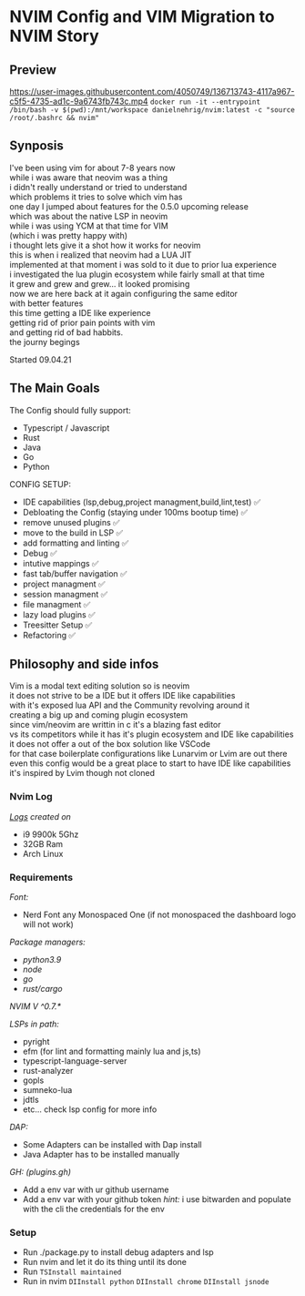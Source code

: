# NVIM Config and VIM Migration to NVIM Story

## Preview

https://user-images.githubusercontent.com/4050749/136713743-4117a967-c5f5-4735-ad1c-9a6743fb743c.mp4
`docker run -it --entrypoint /bin/bash -v $(pwd):/mnt/workspace danielnehrig/nvim:latest -c "source /root/.bashrc && nvim"`


## Synposis

I've been using vim for about 7-8 years now  
while i was aware that neovim was a thing  
i didn't really understand or tried to understand  
which problems it tries to solve which vim has  
one day I jumped about features for the 0.5.0 upcoming release  
which was about the native LSP in neovim  
while i was using YCM at that time for VIM  
(which i was pretty happy with)  
i thought lets give it a shot how it works for neovim  
this is when i realized that neovim had a LUA JIT  
implemented at that moment i was sold to it due to prior lua experience  
i investigated the lua plugin ecosystem while fairly small at that time  
it grew and grew and grew... it looked promising  
now we are here back at it again configuring the same editor  
with better features  
this time getting a IDE like experience  
getting rid of prior pain points with vim  
and getting rid of bad habbits.  
the journy begings

Started 09.04.21

## The Main Goals

The Config should fully support:

- Typescript / Javascript
- Rust
- Java
- Go
- Python

CONFIG SETUP:  

- IDE capabilities (lsp,debug,project managment,build,lint,test) ✅
- Debloating the Config (staying under 100ms bootup time) ✅
- remove unused plugins ✅
- move to the build in LSP ✅
- add formatting and linting ✅
- Debug ✅
- intutive mappings ✅
- fast tab/buffer navigation ✅
- project managment ✅
- session managment ✅
- file managment ✅
- lazy load plugins ✅
- Treesitter Setup ✅
- Refactoring ✅

## Philosophy and side infos

Vim is a modal text editing solution so is neovim  
it does not strive to be a IDE but it offers IDE like capabilities  
with it's exposed lua API and the Community revolving around it  
creating a big up and coming plugin ecosystem  
since vim/neovim are writtin in c it's a blazing fast editor  
vs its competitors 
while it has it's plugin ecosystem and IDE like capabilities  
it does not offer a out of the box solution like VSCode  
for that case boilerplate configurations like Lunarvim or Lvim are out there  
even this config would be a great place to start to have IDE like capabilities  
it's inspired by Lvim though not cloned  

### Nvim Log

*[Logs](./nvim.log) created on*
- i9 9900k 5Ghz
- 32GB Ram
- Arch Linux

### Requirements

*Font:*
- Nerd Font any Monospaced One (if not monospaced the dashboard logo will not work)

*Package managers:*
- *python3.9*
- *node*
- *go*
- *rust/cargo*

*NVIM V ^0.7.\**

*LSPs in path:*
- pyright
- efm (for lint and formatting mainly lua and js,ts)
- typescript-language-server
- rust-analyzer
- gopls
- sumneko-lua
- jdtls
- etc... check lsp config for more info

*DAP:*
- Some Adapters can be installed with Dap install
- Java Adapter has to be installed manually

*GH:* _(plugins.gh)_
- Add a env var with ur github username
- Add a env var with your github token
_hint:_ i use bitwarden and populate with the cli the credentials for the env

### Setup

- Run ./package.py to install debug adapters and lsp
- Run nvim and let it do its thing until its done
- Run `TSInstall maintained`
- Run in nvim `DIInstall python` `DIInstall chrome` `DIInstall jsnode`
